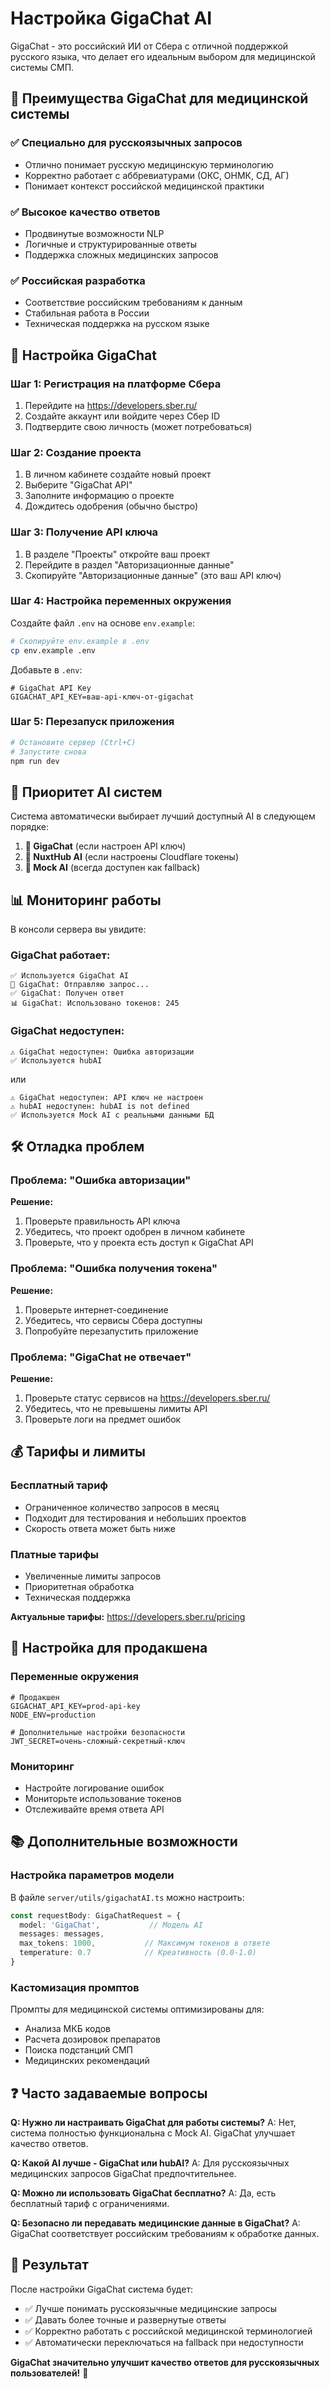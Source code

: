# Настройка GigaChat AI

GigaChat - это российский ИИ от Сбера с отличной поддержкой русского языка, что делает его идеальным выбором для медицинской системы СМП.

## 🎯 Преимущества GigaChat для медицинской системы

### ✅ Специально для русскоязычных запросов
- Отлично понимает русскую медицинскую терминологию
- Корректно работает с аббревиатурами (ОКС, ОНМК, СД, АГ)
- Понимает контекст российской медицинской практики

### ✅ Высокое качество ответов
- Продвинутые возможности NLP
- Логичные и структурированные ответы
- Поддержка сложных медицинских запросов

### ✅ Российская разработка
- Соответствие российским требованиям к данным
- Стабильная работа в России
- Техническая поддержка на русском языке

## 🚀 Настройка GigaChat

### Шаг 1: Регистрация на платформе Сбера
1. Перейдите на https://developers.sber.ru/
2. Создайте аккаунт или войдите через Сбер ID
3. Подтвердите свою личность (может потребоваться)

### Шаг 2: Создание проекта
1. В личном кабинете создайте новый проект
2. Выберите "GigaChat API"
3. Заполните информацию о проекте
4. Дождитесь одобрения (обычно быстро)

### Шаг 3: Получение API ключа
1. В разделе "Проекты" откройте ваш проект
2. Перейдите в раздел "Авторизационные данные"
3. Скопируйте "Авторизационные данные" (это ваш API ключ)

### Шаг 4: Настройка переменных окружения
Создайте файл `.env` на основе `env.example`:

```bash
# Скопируйте env.example в .env
cp env.example .env
```

Добавьте в `.env`:
```env
# GigaChat API Key
GIGACHAT_API_KEY=ваш-api-ключ-от-gigachat
```

### Шаг 5: Перезапуск приложения
```bash
# Остановите сервер (Ctrl+C)
# Запустите снова
npm run dev
```

## 🔄 Приоритет AI систем

Система автоматически выбирает лучший доступный AI в следующем порядке:

1. **🥇 GigaChat** (если настроен API ключ)
2. **🥈 NuxtHub AI** (если настроены Cloudflare токены)
3. **🥉 Mock AI** (всегда доступен как fallback)

## 📊 Мониторинг работы

В консоли сервера вы увидите:

### GigaChat работает:
```
✅ Используется GigaChat AI
🚀 GigaChat: Отправляю запрос...
✅ GigaChat: Получен ответ
📊 GigaChat: Использовано токенов: 245
```

### GigaChat недоступен:
```
⚠️ GigaChat недоступен: Ошибка авторизации
✅ Используется hubAI
```
или
```
⚠️ GigaChat недоступен: API ключ не настроен
⚠️ hubAI недоступен: hubAI is not defined
✅ Используется Mock AI с реальными данными БД
```

## 🛠️ Отладка проблем

### Проблема: "Ошибка авторизации"
**Решение:**
1. Проверьте правильность API ключа
2. Убедитесь, что проект одобрен в личном кабинете
3. Проверьте, что у проекта есть доступ к GigaChat API

### Проблема: "Ошибка получения токена"
**Решение:**
1. Проверьте интернет-соединение
2. Убедитесь, что сервисы Сбера доступны
3. Попробуйте перезапустить приложение

### Проблема: "GigaChat не отвечает"
**Решение:**
1. Проверьте статус сервисов на https://developers.sber.ru/
2. Убедитесь, что не превышены лимиты API
3. Проверьте логи на предмет ошибок

## 💰 Тарифы и лимиты

### Бесплатный тариф
- Ограниченное количество запросов в месяц
- Подходит для тестирования и небольших проектов
- Скорость ответа может быть ниже

### Платные тарифы
- Увеличенные лимиты запросов
- Приоритетная обработка
- Техническая поддержка

**Актуальные тарифы:** https://developers.sber.ru/pricing

## 🔧 Настройка для продакшена

### Переменные окружения
```env
# Продакшен
GIGACHAT_API_KEY=prod-api-key
NODE_ENV=production

# Дополнительные настройки безопасности
JWT_SECRET=очень-сложный-секретный-ключ
```

### Мониторинг
- Настройте логирование ошибок
- Мониторьте использование токенов
- Отслеживайте время ответа API

## 📚 Дополнительные возможности

### Настройка параметров модели
В файле `server/utils/gigachatAI.ts` можно настроить:

```typescript
const requestBody: GigaChatRequest = {
  model: 'GigaChat',           // Модель AI
  messages: messages,
  max_tokens: 1000,           // Максимум токенов в ответе
  temperature: 0.7            // Креативность (0.0-1.0)
}
```

### Кастомизация промптов
Промпты для медицинской системы оптимизированы для:
- Анализа МКБ кодов
- Расчета дозировок препаратов
- Поиска подстанций СМП
- Медицинских рекомендаций

## ❓ Часто задаваемые вопросы

**Q: Нужно ли настраивать GigaChat для работы системы?**
A: Нет, система полностью функциональна с Mock AI. GigaChat улучшает качество ответов.

**Q: Какой AI лучше - GigaChat или hubAI?**
A: Для русскоязычных медицинских запросов GigaChat предпочтительнее.

**Q: Можно ли использовать GigaChat бесплатно?**
A: Да, есть бесплатный тариф с ограничениями.

**Q: Безопасно ли передавать медицинские данные в GigaChat?**
A: GigaChat соответствует российским требованиям к обработке данных.

## 🎯 Результат

После настройки GigaChat система будет:
- ✅ Лучше понимать русскоязычные медицинские запросы
- ✅ Давать более точные и развернутые ответы
- ✅ Корректно работать с российской медицинской терминологией
- ✅ Автоматически переключаться на fallback при недоступности

**GigaChat значительно улучшит качество ответов для русскоязычных пользователей!** 🚀

